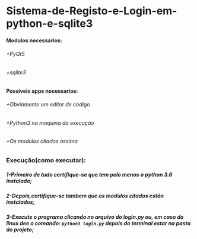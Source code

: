 # Sistema-de-Registo-e-Login-em-python-e-sqlite3

#### Modulos necessarios:
###### +PyQt5
###### +sqlite3

#### Possiveis apps necessarios:
###### +Obviamente um editor de codigo
###### +Python3 na maquina da execução
###### +Os modulos citados assima


### Execução(como executar):
##### 1-Primeiro de tudo certifique-se que  tem pelo menos o **python 3.6** instalado;
##### 2-Depois,certifique-se tambem que os modulos citados estão instalados;
##### 3-Execute o programa clicando no arquivo do **login.py** ou, em caso do linux dee o comando: ```python3 login.py``` depois do terminal estar na pasta do projeto;

